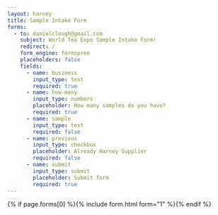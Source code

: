 ```yaml
---
layout: harney
title: Sample Intake Form
forms:
  - to: danielclough@gmail.com
    subject: World Tea Expo Sample Intake Form!
    redirect: /
    form_engine: formspree
    placeholders: false
    fields: 
      - name: business
        input_type: text
        required: true
      - name: how-many
        input_type: numbers
        placeholder: How many samples do you have?
        required: true
      - name: sample
        input_type: text
        required: false
      - name: previous
        input_type: checkbox
        placeholder: Already Harney Supplier
        required: false
      - name: submit
        input_type: submit
        placeholder: Submit form
        required: true
---
```



<div id="form-wrapper">
	

  {% if page.forms[0] %}{% include form.html form="1" %}{% endif %}


</div>




